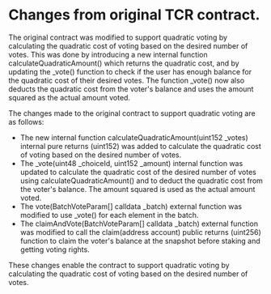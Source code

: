 # Changes from original TCR contract.

The original contract was modified to support quadratic voting by calculating the quadratic cost of voting based on the desired number of votes. This was done by introducing a new internal function calculateQuadraticAmount() which returns the quadratic cost, and by updating the _vote() function to check if the user has enough balance for the quadratic cost of their desired votes. The function _vote() now also deducts the quadratic cost from the voter's balance and uses the amount squared as the actual amount voted.

The changes made to the original contract to support quadratic voting are as follows:

- The new internal function calculateQuadraticAmount(uint152 _votes) internal pure returns (uint152) was added to calculate the quadratic cost of voting based on the desired number of votes.
- The _vote(uint48 _choiceId, uint152 _amount) internal function was updated to calculate the quadratic cost of the desired number of votes using calculateQuadraticAmount() and to deduct the quadratic cost from the voter's balance. The amount squared is used as the actual amount voted.
- The vote(BatchVoteParam[] calldata _batch) external function was modified to use _vote() for each element in the batch.
- The claimAndVote(BatchVoteParam[] calldata _batch) external function was modified to call the claim(address account) public returns (uint256) function to claim the voter's balance at the snapshot before staking and getting voting rights.

These changes enable the contract to support quadratic voting by calculating the quadratic cost of voting based on the desired number of votes.
